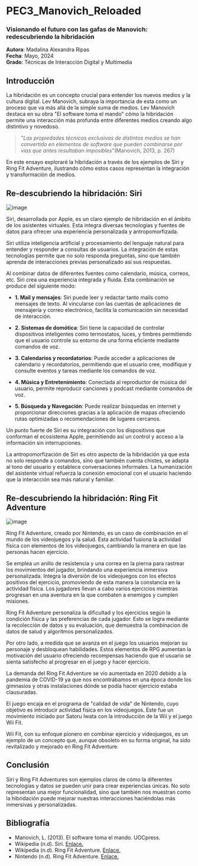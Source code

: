 # PEC3_Manovich_Reloaded
### Visionando el futuro con las gafas de Manovich: redescubriendo la hibridación
  **Autora**: Madalina Alexandra Ripas  
  **Fecha**: Mayo, 2024  
  **Grado**: Técnicas de Interacción Digital y Multimedia  
  
## Introducción 
La hibridación es un concepto crucial para entender los nuevos medios y la cultura digital. Lev Manovich, subraya la importancia de esta como un proceso que va más allá de la simple suma de medios. Lev Manovich destaca en su obra "El software toma el mando" cómo la hibridación permite una interacción más profunda entre diferentes medios creando algo distintivo y novedoso. 

 >"*Las propiedades técnicas exclusivas de distintos medios se han convertido en elementos de software que pueden combinarse por vías que antes resultaban imposibles*"(Manovich, 2013, p. 267)

En este ensayo exploraré la hibridación a través de los ejemplos de Siri y Ring Fit Adventure, ilustrando cómo estos casos representan la integración y transformación de medios.

## Re-descubriendo la hibridación: Siri

![image](https://github.com/mmripas/PEC3_Manovich_Reloaded/assets/134969181/9ffd8afa-145d-47ee-8bde-6ddb22116bfc)

Siri, desarrollada por Apple, es un claro ejemplo de hibridación en el ámbito de los asistentes virtuales. Esta integra diversas tecnologías y fuentes de datos para ofrecer una experiencia personalizada y antropomorfizada.

Siri utiliza inteligencia artificial y procesamiento del lenguaje natural para entender y responder a consultas de usuarios. La integración de estas tecnologías permite que no solo responda preguntas, sino que también aprenda de interacciones previas personalizado así sus respuestas.

Al combinar datos de diferentes fuentes como calendario, música, correos, etc. Siri crea una experiencia integrada y fluida.
Esta combinación se produce del siguiente modo: 

- **1. Mail y mensajes**: Siri puede leer y redactar tanto mails como mensajes de texto. Al vincularse con las cuentas de aplicaciones de mensajería y correo electrónico, facilita la comunicación sin necesidad de interacción.
  
- **2. Sistemas de domótica**: Siri tiene la capacidad de controlar dispositivos inteligentes como termostatos, luces, y timbres permitiendo que el usuario controle su entorno de una forma eficiente mediante comandos de voz.
  
- **3. Calendarios y recordatorios**: Puede acceder a aplicaciones de calendario y recordatorios, permitiendo que el usuario cree, modifique y consulte eventos y tareas mediante los comandos de voz.
  
- **4. Música y Entretenimiento**: Conectada al reproductor de música del usuario, permite reproducir canciones y podcast mediante comandos de voz.
  
- **5. Búsqueda y Navegación**: Puede realizar búsquedas en internet y proporcionar direcciones gracias a la aplicación de mapas ofreciendo rutas optimizadas o recomendaciones de lugares cercanos.

Un punto fuerte de Siri es su integración con los dispositivos que conforman el ecosistema Apple, permitiendo así un control y acceso a la información sin interrupciones.

La antropomorfización de Siri es otro aspecto de la hibridación ya que esta no solo responde a comandos, sino que también cuenta chistes, se adapta al tono del usuario y establece conversaciones informales. La humanización del asistente virtual refuerza la conexión emocional con el usuario haciendo que la interacción sea más natural y familiar.

## Re-descubriendo la hibridación: Ring Fit Adventure

![image](https://github.com/mmripas/PEC3_Manovich_Reloaded/assets/134969181/6ac78ebd-2cc6-4f3c-899f-8523a0974407)

Ring Fit Adventure, creado por Nintendo, es un caso de combinación en el mundo de los videojuegos y la salud. Esta actividad fusiona la actividad física con elementos de los videojuegos, cambiando la manera en que las personas hacen ejercicio.

Se emplea un anillo de resistencia y una correa en la pierna para rastrear los movimientos del jugador, brindando una experiencia inmersiva personalizada. Integra la diversión de los videojuegos con los efectos positivos del ejercicio, promoviendo de esta manera la constancia en la actividad física. Los jugadores llevan a cabo varios ejercicios mientras progresan en una aventura en la que combaten a enemigos y cumplen misiones.

Ring Fit Adventure personaliza la dificultad y los ejercicios según la condición física y las preferencias de cada jugador. Esto se logra mediante la recolección de datos y su evaluación, que demuestra la combinacion de datos de salud y algoritmos personalizados.

Por otro lado, a medida que se avanza en el juego los usuarios mejoran su personaje y desbloquean habilidades. Estos elementos de RPG aumentan la motivación del usuario ofreciendo recompensas haciendo que el usuario se sienta satisfecho al progresar en el juego y hacer ejercicio.

La demanda del Ring Fit Adventure se vio aumentada en 2020 debido a la pandemia de COVID-19 ya que nos encontrábamos en una época donde los gimnasios y otras instalaciones dónde se podía hacer ejercicio estaba clausuradas.

El juego encaja en el programa de "calidad de vida" de Nintendo, cuyo objetivo es introducir actividad física en los videojuegos. Este fue un movimiento iniciado por Satoru Iwata con la introducción de la Wii y el juego Wii Fit.

Wii Fit, con su enfoque pionero en combinar ejercicio y videojuegos, es un ejemplo de un concepto que, aunque obsoleto en su forma original, ha sido revitalizado y mejorado en Ring Fit Adventure.

## Conclusión

Siri y Ring Fit Adventures son ejemplos claros de cómo la diferentes tecnologías y datos se pueden unir para crear experiencias únicas. No solo representan una mejor funcionalidad, sino que también nos muestran como la hibridación puede mejorar nuestras interacciones haciéndolas más inmersivas y personalizadas.

## Bibliografía

- Manovich, L. (2013). El software toma el mando. UOCpress.
- Wikipedia (n.d). Siri. [Enlace.](https://es.wikipedia.org/wiki/Siri)
- Wikipedia (n.d). Ring Fit Adventure. [Enlace.](https://es.wikipedia.org/wiki/Ring_Fit_Adventure)
- Nintendo (n.d). Ring Fit Adventure. [Enlace.](https://ringfitadventure.nintendo.com/es/)
